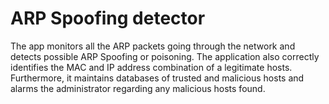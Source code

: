 ARP Spoofing detector
======================

The app monitors all the ARP packets going through the network and detects possible ARP Spoofing or poisoning.
The application also correctly identifies the MAC and IP address combination of a legitimate hosts.
Furthermore, it maintains databases of trusted and malicious hosts and alarms the administrator regarding any malicious hosts found.
